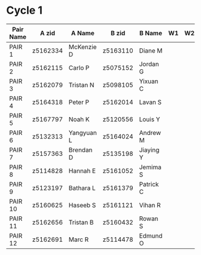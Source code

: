 # Cycle 1

| Pair Name | A zid   | A Name    | B zid   | B Name  | W1 | W2 | W3 | 
| --------- | --------|---------- | --------|-------- | -- | -- | -- | 
| PAIR 1    | z5162334|McKenzie D | z5163110|Diane M  |    |    |    |
| PAIR 2    | z5162115|Carlo P    | z5075152|Jordan G |    |    |    |
| PAIR 3    | z5162079|Tristan N  | z5098105|Yixuan C |    |    |    |
| PAIR 4    | z5164318|Peter P    | z5162014|Lavan S  |    |    |    |
| PAIR 5    | z5167797|Noah K     | z5120556|Louis Y  |    |    |    |
| PAIR 6    | z5132313|Yangyuan L | z5164024|Andrew M |    |    |    |
| PAIR 7    | z5157363|Brendan D  | z5135198|Jiaying Y|    |    |    |
| PAIR 8    | z5114828|Hannah E   | z5161052|Jemima S |    |    |    | 
| PAIR 9    | z5123197|Bathara L  | z5161379|Patrick C|    |    |    |
| PAIR 10   | z5160625|Haseeb S   | z5161121|Vihan R  |    |    |    |
| PAIR 11   | z5162656|Tristan B  | z5160432|Rowan S  |    |    |    |
| PAIR 12   |z5162691 |Marc R     | z5114478|Edmund O |    |    |    |